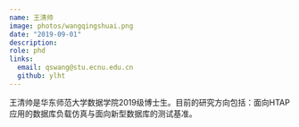 ```yaml
---
name: 王清帅
image: photos/wangqingshuai.png
date: "2019-09-01"
description: 
role: phd
links:
  email: qswang@stu.ecnu.edu.cn
  github: ylht
---
```


王清帅是华东师范大学数据学院2019级博士生。目前的研究方向包括：面向HTAP应用的数据库负载仿真与面向新型数据库的测试基准。